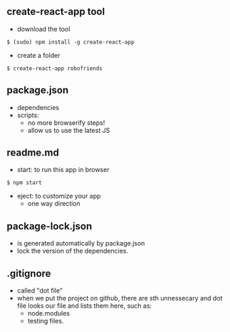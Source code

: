 ## create-react-app tool

- download the tool
```
$ (sudo) npm install -g create-react-app
```

- create a folder
```
$ create-react-app robofriends
```

## package.json

- dependencies
- scripts:
  - no more browserify steps!
  - allow us to use the latest JS
  
## readme.md

- start: to run this app in browser
```
$ npm start
```

- eject: to customize your app
  - one way direction
  
## package-lock.json
- is generated automatically by package.json
- lock the version of the dependencies.

## .gitignore
- called "dot file"
- when we put the project on github, there are sth unnessecary and dot file looks our file and lists them here, such as:
  - node.modules
  - testing files.
